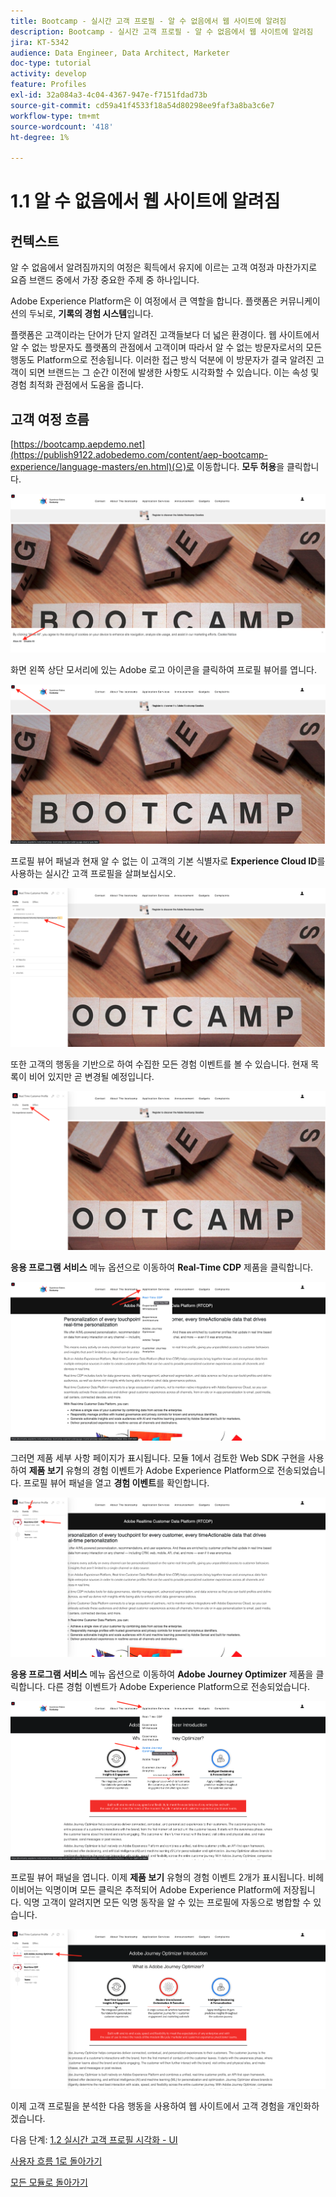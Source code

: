 ```yaml
---
title: Bootcamp - 실시간 고객 프로필 - 알 수 없음에서 웹 사이트에 알려짐
description: Bootcamp - 실시간 고객 프로필 - 알 수 없음에서 웹 사이트에 알려짐
jira: KT-5342
audience: Data Engineer, Data Architect, Marketer
doc-type: tutorial
activity: develop
feature: Profiles
exl-id: 32a084a3-4c04-4367-947e-f7151fdad73b
source-git-commit: cd59a41f4533f18a54d80298ee9faf3a8ba3c6e7
workflow-type: tm+mt
source-wordcount: '418'
ht-degree: 1%

---
```


# 1.1 알 수 없음에서 웹 사이트에 알려짐

## 컨텍스트

알 수 없음에서 알려짐까지의 여정은 획득에서 유지에 이르는 고객 여정과 마찬가지로 요즘 브랜드 중에서 가장 중요한 주제 중 하나입니다.

Adobe Experience Platform은 이 여정에서 큰 역할을 합니다. 플랫폼은 커뮤니케이션의 두뇌로, **기록의 경험 시스템**&#x200B;입니다.

플랫폼은 고객이라는 단어가 단지 알려진 고객들보다 더 넓은 환경이다. 웹 사이트에서 알 수 없는 방문자도 플랫폼의 관점에서 고객이며 따라서 알 수 없는 방문자로서의 모든 행동도 Platform으로 전송됩니다. 이러한 접근 방식 덕분에 이 방문자가 결국 알려진 고객이 되면 브랜드는 그 순간 이전에 발생한 사항도 시각화할 수 있습니다. 이는 속성 및 경험 최적화 관점에서 도움을 줍니다.

## 고객 여정 흐름

[https://bootcamp.aepdemo.net](https://publish9122.adobedemo.com/content/aep-bootcamp-experience/language-masters/en.html)(으)로 이동합니다. **모두 허용**&#x200B;을 클릭합니다.

![DSN](./images/web8.png)

화면 왼쪽 상단 모서리에 있는 Adobe 로고 아이콘을 클릭하여 프로필 뷰어를 엽니다.

![데모](./images/pv1.png)

프로필 뷰어 패널과 현재 알 수 없는 이 고객의 기본 식별자로 **Experience Cloud ID**&#x200B;를 사용하는 실시간 고객 프로필을 살펴보십시오.

![데모](./images/pv2.png)

또한 고객의 행동을 기반으로 하여 수집한 모든 경험 이벤트를 볼 수 있습니다. 현재 목록이 비어 있지만 곧 변경될 예정입니다.

![데모](./images/pv3.png)

**응용 프로그램 서비스** 메뉴 옵션으로 이동하여 **Real-Time CDP** 제품을 클릭합니다.

![데모](./images/pv4.png)

그러면 제품 세부 사항 페이지가 표시됩니다. 모듈 1에서 검토한 Web SDK 구현을 사용하여 **제품 보기** 유형의 경험 이벤트가 Adobe Experience Platform으로 전송되었습니다. 프로필 뷰어 패널을 열고 **경험 이벤트**&#x200B;를 확인합니다.

![데모](./images/pv5.png)

**응용 프로그램 서비스** 메뉴 옵션으로 이동하여 **Adobe Journey Optimizer** 제품을 클릭합니다. 다른 경험 이벤트가 Adobe Experience Platform으로 전송되었습니다.

![데모](./images/pv7.png)

프로필 뷰어 패널을 엽니다. 이제 **제품 보기** 유형의 경험 이벤트 2개가 표시됩니다. 비헤이비어는 익명이며 모든 클릭은 추적되어 Adobe Experience Platform에 저장됩니다. 익명 고객이 알려지면 모든 익명 동작을 알 수 있는 프로필에 자동으로 병합할 수 있습니다.

![데모](./images/pv8.png)

이제 고객 프로필을 분석한 다음 행동을 사용하여 웹 사이트에서 고객 경험을 개인화하겠습니다.

다음 단계: [1.2 실시간 고객 프로필 시각화 - UI](./ex2.md)

[사용자 흐름 1로 돌아가기](./uc1.md)

[모든 모듈로 돌아가기](../../overview.md)

